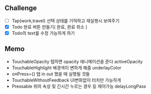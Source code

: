 ## Challenge

- [ ] Tap(work,travel) 선택 상태를 기억하고 재실행시 보여주기
- [x] Todo 완료 버튼 만들기( 완료, 완료 취소 )
- [x] Todo의 text를 수정 가능하게 하기

## Memo

- TouchableOpacity 탭하면 opacity 애니메이션을 준다 activeOpacity
- TouchableHighlight 배경색이 변하게 해줌 underlayColor
- onPress={} 탭 in out 했을 때 실행될 것들
- TouchableWithoutFeedback UI변화없이 터치만 가능하게
- Pressable 위의 속성 및 긴시간 누르는 경우 등 제어가능 delayLongPass

